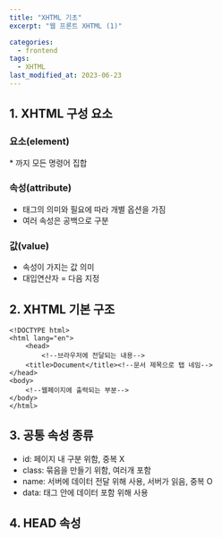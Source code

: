 ```yaml
---
title: "XHTML 기초"
excerpt: "웹 프론트 XHTML (1)"

categories:
  - frontend
tags:
  - XHTML
last_modified_at: 2023-06-23
---
```

## **1. XHTML 구성 요소** ##

### 요소(element)
*<tag><tag/> 까지 모든 명령어 집합

### 속성(attribute)
* 태그의 의미와 필요에 따라 개별 옵션을 가짐
* 여러 속성은 공백으로 구분
### 값(value)
* 속성이 가지는 값 의미
* 대입연산자 = 다음 지정


## **2. XHTML 기본 구조** ##
```xhtml
<!DOCTYPE html>
<html lang="en">
    <head>
        <!--브라우저에 전달되는 내용-->
    <title>Document</title><!--문서 제목으로 탭 네임-->
</head>
<body>
    <!--웹페이지에 출력되는 부분-->
</body>
</html>
```

## **3. 공통 속성 종류** ##

- id: 페이지 내 구분 위함, 중복 X
- class: 묶음을 만들기 위함, 여러개 포함
- name: 서버에 데이터 전달 위해 사용, 서버가 읽음, 중복 O
- data: 태그 안에 데이터 포함 위해 사용

## **4. HEAD 속성** ##